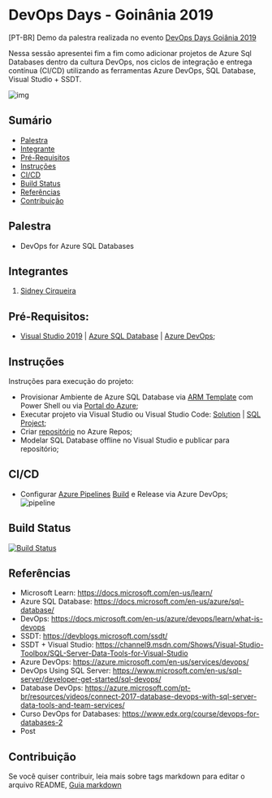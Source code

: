 # DevOps Days - Goinânia 2019
[PT-BR] Demo da palestra realizada no evento [DevOps Days Goiânia 2019](https://devopsdays.org/events/2019-goiania/welcome/)

Nessa sessão apresentei fim a fim como adicionar projetos de Azure Sql Databases dentro da cultura DevOps, nos ciclos de integração e entrega contínua (CI/CD) utilizando as ferramentas Azure DevOps, SQL Database, Visual Studio + SSDT.

![img](https://github.com/sidneyocirqueira/devopsdays-goiania-2019/blob/master/img/banner.jpg)
## Sumário
* [Palestra](#palestra)
* [Integrante](#integrantes)
* [Pré-Requisitos](#prerequisitos)
* [Instruções](#instrucoes)
* [CI/CD](#ci/cd)
* [Build Status](#buildstatus)
* [Referências](#referencias)
* [Contribuição](#contribuicao)

## Palestra
* DevOps for Azure SQL Databases

## Integrantes
1. [Sidney Cirqueira](https://www.linkedin.com/in/sidneyoliveiracirqueira/)

## Pré-Requisitos:
* [Visual Studio 2019](https://visualstudio.microsoft.com/vs/preview/) | [Azure SQL Database](https://azure.microsoft.com/en-us/services/sql-database/) | [Azure DevOps](https://azure.microsoft.com/en-us/services/devops/);

## Instruções
Instruções para execução do projeto:
* Provisionar Ambiente de Azure SQL Database via [ARM Template]() com Power Shell ou via [Portal do Azure](https://portal.azure.com);
* Executar projeto via Visual Studio ou Visual Studio Code: [Solution]() |  [SQL Project]();
* Criar [repositório](https://docs.microsoft.com/en-us/azure/devops/repos/index?view=azure-devops) no Azure Repos;
* Modelar SQL Database offline no Visual Studio e publicar para repositório;  

## CI/CD
* Configurar [Azure Pipelines](https://docs.microsoft.com/en-us/azure/devops/pipelines/get-started/index?view=azure-devops) [Build]() e Release via Azure DevOps;
![pipeline](https://github.com/sidneyocirqueira/sqlsaturday-879/blob/master/img/pipelines-image-yaml.png)

## Build Status 
 [![Build Status](https://dnceng.visualstudio.com/public/_apis/build/status/dotnet.spark?branchName=master)](https://dev.azure.com/dnceng/public/_build?definitionId=459&branchName=master)

## Referências 
* Microsoft Learn: https://docs.microsoft.com/en-us/learn/
* Azure SQL Database: https://docs.microsoft.com/en-us/azure/sql-database/
* DevOps: https://docs.microsoft.com/en-us/azure/devops/learn/what-is-devops
* SSDT: https://devblogs.microsoft.com/ssdt/
* SSDT + Visual Studio: https://channel9.msdn.com/Shows/Visual-Studio-Toolbox/SQL-Server-Data-Tools-for-Visual-Studio
* Azure DevOps: https://azure.microsoft.com/en-us/services/devops/
* DevOps Using SQL Server: https://www.microsoft.com/en-us/sql-server/developer-get-started/sql-devops/
* Database DevOps: https://azure.microsoft.com/pt-br/resources/videos/connect-2017-database-devops-with-sql-server-data-tools-and-team-services/
* Curso DevOps for Databases: https://www.edx.org/course/devops-for-databases-2 
* Post 

## Contribuição
Se você quiser contribuir, leia mais sobre tags markdown para editar o arquivo README, [Guia markdown](https://docs.microsoft.com/en-us/azure/devops/project/wiki/markdown-guidance?view=azure-devops&viewFallbackFrom=vsts) 


